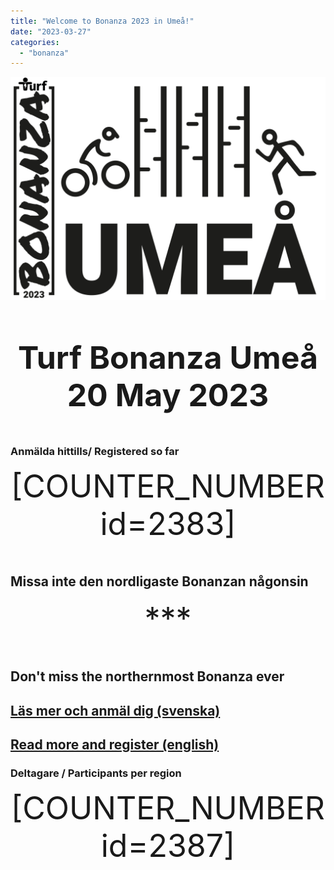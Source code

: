 ```yaml
---
title: "Welcome to Bonanza 2023 in Umeå!"
date: "2023-03-27"
categories: 
  - "bonanza"
---
```


![Bonanza logo](images/B23-logo_svart-1024x724.png)

**Turf Bonanza Umeå 20 May 2023**

<!DOCTYPE HTML>
<html>
<head>
<meta name="viewport" content="width=device-width, initial-scale=1">
<style>
p {
  text-align: center;
  font-size: 50px;
  margin-top: 0px;
}
</style>
</head>
<body>

<p id="demo"></p>

<script>
// Set the date we're counting down to
var countDownDate = new Date("May 20, 2023 10:00:00").getTime();

// Update the count down every 1 second
var x = setInterval(function() {

  // Get today's date and time
  var now = new Date().getTime();
    
  // Find the distance between now and the count down date
  var distance = countDownDate - now;
    
  // Time calculations for days, hours, minutes and seconds
  var days = Math.floor(distance / (1000 * 60 * 60 * 24));
  var hours = Math.floor((distance % (1000 * 60 * 60 * 24)) / (1000 * 60 * 60));
  var minutes = Math.floor((distance % (1000 * 60 * 60)) / (1000 * 60));
  var seconds = Math.floor((distance % (1000 * 60)) / 1000);
    
  // Output the result in an element with id="demo"
  document.getElementById("demo").innerHTML = days + " : " + hours + " : "
  + minutes + " : " + seconds + " ";
    
  // If the count down is over, write some text 
  if (distance < 0) {
    clearInterval(x);
    document.getElementById("demo").innerHTML = "BONANZA!";
  }
}, 1000);
</script>

</body>
</html>

### Anmälda hittills/ Registered so far

\[COUNTER\_NUMBER id=2383\]

## Missa inte den nordligaste Bonanzan någonsin  
\*\*\*  
## Don't miss the northernmost Bonanza ever

## [**Läs mer och anmäl dig (svenska)**](https://www.turfvasterbotten.se/bonanza/valkommen-bonanza-2023)

## [**Read more and register (english)**](https://www.turfvasterbotten.se/bonanza/welcome-bonanza-2023)

### Deltagare / Participants per region

\[COUNTER\_NUMBER id=2387\]
